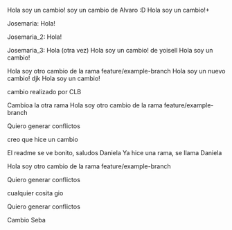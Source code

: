 Hola soy un cambio!
soy un cambio de Alvaro :D
Hola soy un cambio!+

Josemaria: Hola!

Josemaria_2: Hola!

Josemaria_3: Hola (otra vez)
Hola soy un cambio! de yoisell
Hola soy un cambio!

Hola soy otro cambio de la rama feature/example-branch
Hola soy un nuevo cambio! djk
Hola soy un cambio!

cambio realizado por CLB

Cambioa la otra rama
Hola soy otro cambio de la rama feature/example-branch

Quiero generar conflictos

creo que hice un cambio


El readme se ve bonito, saludos Daniela
Ya hice una rama, se llama Daniela

Hola soy otro cambio de la rama feature/example-branch

Quiero generar conflictos

cualquier cosita gio

Quiero generar conflictos

Cambio Seba
